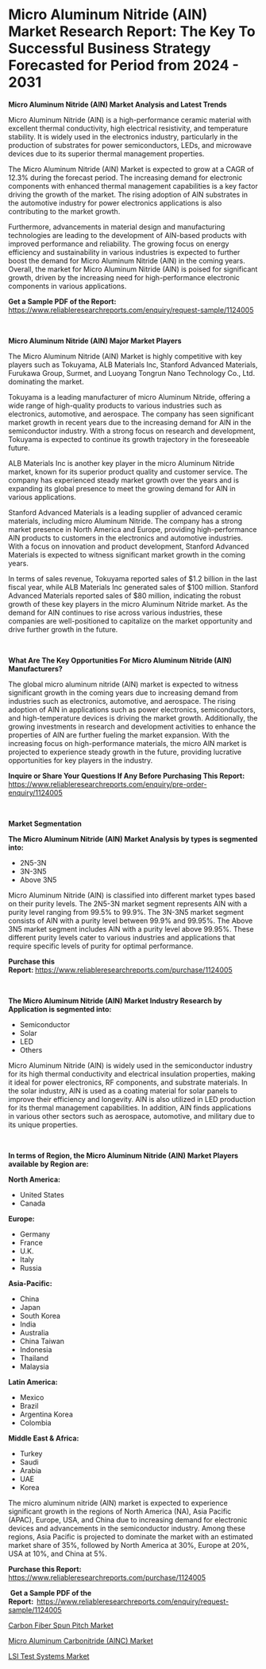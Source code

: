 <p><h1>Micro Aluminum Nitride (AlN) Market Research Report: The Key To Successful Business Strategy Forecasted for Period from 2024 - 2031</h1></p><p><strong>Micro Aluminum Nitride (AlN) Market Analysis and Latest Trends</strong></p>
<p><p>Micro Aluminum Nitride (AlN) is a high-performance ceramic material with excellent thermal conductivity, high electrical resistivity, and temperature stability. It is widely used in the electronics industry, particularly in the production of substrates for power semiconductors, LEDs, and microwave devices due to its superior thermal management properties.</p><p>The Micro Aluminum Nitride (AlN) Market is expected to grow at a CAGR of 12.3% during the forecast period. The increasing demand for electronic components with enhanced thermal management capabilities is a key factor driving the growth of the market. The rising adoption of AlN substrates in the automotive industry for power electronics applications is also contributing to the market growth.</p><p>Furthermore, advancements in material design and manufacturing technologies are leading to the development of AlN-based products with improved performance and reliability. The growing focus on energy efficiency and sustainability in various industries is expected to further boost the demand for Micro Aluminum Nitride (AlN) in the coming years. Overall, the market for Micro Aluminum Nitride (AlN) is poised for significant growth, driven by the increasing need for high-performance electronic components in various applications.</p></p>
<p><strong>Get a Sample PDF of the Report:&nbsp;</strong> <a href="https://www.reliableresearchreports.com/enquiry/request-sample/1124005">https://www.reliableresearchreports.com/enquiry/request-sample/1124005</a></p>
<p>&nbsp;</p>
<p><strong>Micro Aluminum Nitride (AlN) Major Market Players</strong></p>
<p><p>The Micro Aluminum Nitride (AlN) Market is highly competitive with key players such as Tokuyama, ALB Materials Inc, Stanford Advanced Materials, Furukawa Group, Surmet, and Luoyang Tongrun Nano Technology Co., Ltd. dominating the market.</p><p>Tokuyama is a leading manufacturer of micro Aluminum Nitride, offering a wide range of high-quality products to various industries such as electronics, automotive, and aerospace. The company has seen significant market growth in recent years due to the increasing demand for AlN in the semiconductor industry. With a strong focus on research and development, Tokuyama is expected to continue its growth trajectory in the foreseeable future.</p><p>ALB Materials Inc is another key player in the micro Aluminum Nitride market, known for its superior product quality and customer service. The company has experienced steady market growth over the years and is expanding its global presence to meet the growing demand for AlN in various applications.</p><p>Stanford Advanced Materials is a leading supplier of advanced ceramic materials, including micro Aluminum Nitride. The company has a strong market presence in North America and Europe, providing high-performance AlN products to customers in the electronics and automotive industries. With a focus on innovation and product development, Stanford Advanced Materials is expected to witness significant market growth in the coming years.</p><p>In terms of sales revenue, Tokuyama reported sales of $1.2 billion in the last fiscal year, while ALB Materials Inc generated sales of $100 million. Stanford Advanced Materials reported sales of $80 million, indicating the robust growth of these key players in the micro Aluminum Nitride market. As the demand for AlN continues to rise across various industries, these companies are well-positioned to capitalize on the market opportunity and drive further growth in the future.</p></p>
<p>&nbsp;</p>
<p><strong>What Are The Key Opportunities For Micro Aluminum Nitride (AlN) Manufacturers?</strong></p>
<p><p>The global micro aluminum nitride (AlN) market is expected to witness significant growth in the coming years due to increasing demand from industries such as electronics, automotive, and aerospace. The rising adoption of AlN in applications such as power electronics, semiconductors, and high-temperature devices is driving the market growth. Additionally, the growing investments in research and development activities to enhance the properties of AlN are further fueling the market expansion. With the increasing focus on high-performance materials, the micro AlN market is projected to experience steady growth in the future, providing lucrative opportunities for key players in the industry.</p></p>
<p><strong>Inquire or Share Your Questions If Any Before Purchasing This Report:</strong> <a href="https://www.reliableresearchreports.com/enquiry/pre-order-enquiry/1124005">https://www.reliableresearchreports.com/enquiry/pre-order-enquiry/1124005</a></p>
<p>&nbsp;</p>
<p><strong>Market Segmentation</strong></p>
<p><strong>The Micro Aluminum Nitride (AlN) Market Analysis by types is segmented into:</strong></p>
<p><ul><li>2N5-3N</li><li>3N-3N5</li><li>Above 3N5</li></ul></p>
<p><p>Micro Aluminum Nitride (AlN) is classified into different market types based on their purity levels. The 2N5-3N market segment represents AlN with a purity level ranging from 99.5% to 99.9%. The 3N-3N5 market segment consists of AlN with a purity level between 99.9% and 99.95%. The Above 3N5 market segment includes AlN with a purity level above 99.95%. These different purity levels cater to various industries and applications that require specific levels of purity for optimal performance.</p></p>
<p><strong>Purchase this Report:&nbsp;</strong><a href="https://www.reliableresearchreports.com/purchase/1124005">https://www.reliableresearchreports.com/purchase/1124005</a></p>
<p>&nbsp;</p>
<p><strong>The Micro Aluminum Nitride (AlN) Market Industry Research by Application is segmented into:</strong></p>
<p><ul><li>Semiconductor</li><li>Solar</li><li>LED</li><li>Others</li></ul></p>
<p><p>Micro Aluminum Nitride (AlN) is widely used in the semiconductor industry for its high thermal conductivity and electrical insulation properties, making it ideal for power electronics, RF components, and substrate materials. In the solar industry, AlN is used as a coating material for solar panels to improve their efficiency and longevity. AlN is also utilized in LED production for its thermal management capabilities. In addition, AlN finds applications in various other sectors such as aerospace, automotive, and military due to its unique properties.</p></p>
<p>&nbsp;</p>
<p><strong>In terms of Region, the Micro Aluminum Nitride (AlN) Market Players available by Region are:</strong></p>
<p>
    <p> <strong> North America: </strong>
        <ul>
            <li>United States</li>
            <li>Canada</li>
        </ul>
        </p> 
    <p> <strong> Europe: </strong>
        <ul>
            <li>Germany</li>
            <li>France</li>
            <li>U.K.</li>
            <li>Italy</li>
            <li>Russia</li>
        </ul>
        </p> 
    <p> <strong> Asia-Pacific: </strong>
        <ul>
            <li>China</li>
            <li>Japan</li>
            <li>South Korea</li>
            <li>India</li>
            <li>Australia</li>
            <li>China Taiwan</li>
            <li>Indonesia</li>
            <li>Thailand</li>
            <li>Malaysia</li>
        </ul>
        </p> 
    <p> <strong> Latin America: </strong>
        <ul>
            <li>Mexico</li>
            <li>Brazil</li>
            <li>Argentina Korea</li>
            <li>Colombia</li>
        </ul>
        </p> 
    <p> <strong> Middle East & Africa: </strong>
        <ul>
            <li>Turkey</li>
            <li>Saudi</li>
            <li>Arabia</li>
            <li>UAE</li>
            <li>Korea</li>
        </ul>
    </p>
    </p>
<p><p>The micro aluminum nitride (AlN) market is expected to experience significant growth in the regions of North America (NA), Asia Pacific (APAC), Europe, USA, and China due to increasing demand for electronic devices and advancements in the semiconductor industry. Among these regions, Asia Pacific is projected to dominate the market with an estimated market share of 35%, followed by North America at 30%, Europe at 20%, USA at 10%, and China at 5%.</p></p>
<p><strong>Purchase this Report: </strong><a href="https://www.reliableresearchreports.com/purchase/1124005">https://www.reliableresearchreports.com/purchase/1124005</a></p>
<p>&nbsp;<strong>Get a Sample PDF of the Report:&nbsp;&nbsp;</strong><a href="https://www.reliableresearchreports.com/enquiry/request-sample/1124005">https://www.reliableresearchreports.com/enquiry/request-sample/1124005</a></p>
<p><strong></strong></p>
<p><p><a href="https://github.com/jodemen/Market-Research-Report-List-1/blob/main/carbon-fiber-spun-pitch-market.md">Carbon Fiber Spun Pitch Market</a></p><p><a href="https://github.com/Sarissaschmalingtr6fz2739/Market-Research-Report-List-1/blob/main/micro-aluminum-carbonitride-alnc-market.md">Micro Aluminum Carbonitride (AlNC) Market</a></p><p><a href="https://five-trouble-98a.notion.site/LSI-Test-Systems-Market-Research-Report-Provides-thorough-Industry-Overview-which-offers-an-In-Dept-410f6ae816ae42d193ba6212ef35bff8">LSI Test Systems Market</a></p></p>